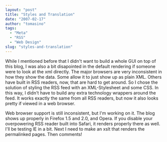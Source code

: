 ```yaml
---
layout: "post"
title: "Styles and Translation"
date: "2007-02-17"
author: "tomasino"
tags:
  - "Meta"
  - "RSS"
  - "Web Design"
slug: "styles-and-translation"
---
```


While I mentioned before that I didn't want to build a whole GUI on top
of this blog, I was also a bit disapointed in the default rendering if
someone were to look at the xml directly. The major browsers are very
inconsistent in how they show the data. Some allow it to just show up as
plain XML. Others have built in RSS readers, now, that are hard to get
around. So I chose the solution of styling the RSS feed with an
XML-Stylesheet and some CSS. In this way, I didn't have to build any
extra technology wrappers around the feed. It works exactly the same
from all RSS readers, but now it also looks pretty if viewed in a web
browser.

Web browser support is still inconsistent, but I'm working on it. The
blog shows up properly in Firefox 1.5 and 2.0, and Opera. If you disable
your overpowering RSS reader built into Safari, it renders properly
there as well. I'll be testing IE in a bit. Next I need to make an xslt
that renders the permalinked pages. Then comments!
